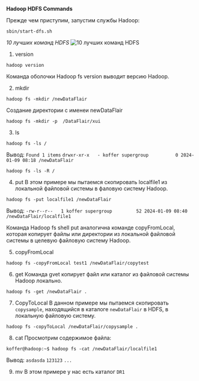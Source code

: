**Hadoop HDFS Commands**

Прежде чем приступим, запустим службы Hadoop:

```
sbin/start-dfs.sh
```


_10 лучших команд HDFS_
![10 лучших команд HDFS](https://data-flair.training/blogs/wp-content/uploads/sites/2/2016/06/top-10-hadoop-hdfs-commands.jpg)


1. version
```
hadoop version
```
Команда оболочки Hadoop fs version выводит версию Hadoop.

2. mkdir 
```
hadoop fs -mkdir /newDataFlair
```
Создание директории с именеи newDataFlair

```
hadoop fs -mkdir -p  /DataFlair/xui
```

3. ls
```
hadoop fs -ls /
```
Вывод:
`Found 1 items`
`drwxr-xr-x   - koffer supergroup          0 2024-01-09 08:18 /newDataFlair`

```
hadoop fs -ls -R /
```

4. put
В этом примере мы пытаемся скопировать localfile1 из локальной файловой системы 
в фаловую систему Hadoop.

```
hadoop fs -put localfile1 /newDataFlair
```
Вывод:
`-rw-r--r--   1 koffer supergroup         52 2024-01-09 08:40 /newDataFlair/localfile1`

Команда Hadoop fs shell put аналогична команде copyFromLocal, которая копирует файлы 
или директории из локальной файловой системы в целевую файловую систему Hadoop.

5. copyFromLocal
```
hadoop fs -copyFromLocal test1 /newDataFlair/copytest
```

6. get
Команда gvet копирует файл или каталог из файловой системы Hadoop локально.
```
hadoop fs -get /newDataFlair .
```

7. CopyToLocal
В данном примере мы пытаемся скопировать `copysample`, находящийся в каталоге
`newDataFlair` в HDFS, в локальную файловую систему.
```
hadoop fs -copyToLocal /newDataFlair/copysample .
```

8. cat
Просмотрим содержимое файла:
```
koffer@hadoop:~$ hadoop fs -cat /newDataFlair/localfile1
```
Вывод:
`asdasda`
`123123`
`...`

9. mv
В этом примере у нас есть каталог `DR1`




